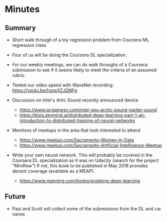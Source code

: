 # Minutes

## Summary

- Short walk through of a toy regression problem from Coursera ML regression
  class
- Four of us will be doing the Coursera DL specialization.
- For our weekly meetings, we can do walk throughs of a Coursera submission to
  see if it seems likely to meet the criteria of an assumed rubric.
- Tested our video speed with WaveNet recording: https://youtu.be/hzpxXZJQNFg
- Discussion on Intel's Artic Sound recently announced device

    - https://www.pcgamesn.com/intel-gpu-arctic-sound-jupiter-sound
    - https://blog.skymind.ai/distributed-deep-learning-part-1-an-introduction-to-distributed-training-of-neural-networks

- Mentions of meetups in the area that look interested to attend

    - https://www.meetup.com/Sacramento-Women-in-Data
    - https://www.meetup.com/Sacramento-Artificial-Intelligence-Meetup

- Write your own neural network.  This will probably be covered in the Coursera
  DL specialization as it was on Udacity (search for the project "Miniflow")
  If not, this book to be published in May 2018 provides decent coverage
  (available as a MEAP).

    - https://www.manning.com/books/grokking-deep-learning

## Future

- Paul and Scott will collect some of the submissions from the DL and car nanos
